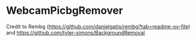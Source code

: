 ﻿# WebcamPicbgRemover
Credit to Rembg (https://github.com/danielgatis/rembg?tab=readme-ov-file) and https://github.com/tyler-simons/BackgroundRemoval
